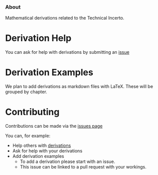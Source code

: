 ### About
Mathematical derivations related to the Technical Incerto.

# Derivation Help
You can ask for help with derivations by submitting an [issue](https://github.com/Technical-Incerto-Reading-Club/derivations/issues)

# Derivation Examples
We plan to add derivations as markdown files with LaTeX. These will be grouped by chapter. 

# Contributing
Contributions can be made via the [issues page](https://github.com/Technical-Incerto-Reading-Club/derivations/issues)

You can, for example:
* Help others with [derivations](https://github.com/Technical-Incerto-Reading-Club/derivations/issues)
* Ask for help with your derivations
* Add derivation examples 
    * To add a derivation please start with an issue. 
    * This issue can be linked to a pull request with your workings.

